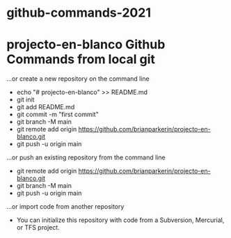 # github-commands-2021
# projecto-en-blanco Github Commands from local git

…or create a new repository on the command line
- echo "# projecto-en-blanco" >> README.md
- git init
- git add README.md
- git commit -m "first commit"
- git branch -M main
- git remote add origin https://github.com/brianparkerin/projecto-en-blanco.git
- git push -u origin main


…or push an existing repository from the command line
- git remote add origin https://github.com/brianparkerin/projecto-en-blanco.git
- git branch -M main
- git push -u origin main


…or import code from another repository
- You can initialize this repository with code from a Subversion, Mercurial, or TFS project.
